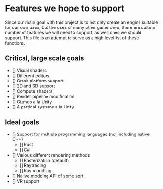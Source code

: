 # Features we hope to support

Since our main goal with this project is to not only create an engine suitable for our own uses, but the uses of many other game devs, there are quite a number of features we will need to support, as well ones we should support.
This file is an attempt to serve as a high level list of these functions.

## Critical, large scale goals

- [] Visual shaders
- [] Different editors
- [] Cross platform support
- [] 2D and 3D support
- [] Compute shaders
- [] Render pipeline modification
- [] Gizmos a la Unity
- [] A partical systems a la Unity

## Ideal goals

- [] Support for multiple programming languages (not including native C++)
	- [] Rust
	- [] C#
- [] Various different rendering methods
	- [] Rasterization (default)
	- [] Raytracing
	- [] Ray marching
- [] Native modding API of some sort
- [] VR support
